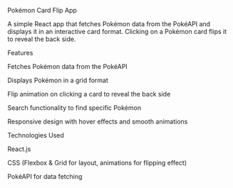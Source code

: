 Pokémon Card Flip App

A simple React app that fetches Pokémon data from the PokéAPI and displays it in an interactive card format. Clicking on a Pokémon card flips it to reveal the back side.

Features

Fetches Pokémon data from the PokéAPI

Displays Pokémon in a grid format

Flip animation on clicking a card to reveal the back side

Search functionality to find specific Pokémon

Responsive design with hover effects and smooth animations

Technologies Used

React.js

CSS (Flexbox & Grid for layout, animations for flipping effect)

PokéAPI for data fetching



